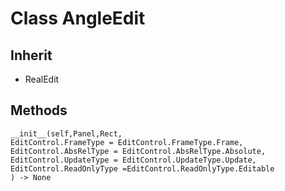# Class AngleEdit

## Inherit

* RealEdit

## Methods
```
__init__(self,Panel,Rect,
EditControl.FrameType = EditControl.FrameType.Frame,
EditControl.AbsRelType = EditControl.AbsRelType.Absolute,
EditControl.UpdateType = EditControl.UpdateType.Update, 
EditControl.ReadOnlyType =EditControl.ReadOnlyType.Editable
) -> None
```